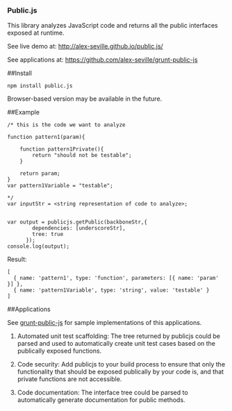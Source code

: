 ### Public.js


This library analyzes JavaScript code and returns all the public interfaces exposed at runtime.

See live demo at: http://alex-seville.github.io/public.js/

See applications at: https://github.com/alex-seville/grunt-public-js


##Install

`npm install public.js`

Browser-based version may be available in the future.


##Example

```
/* this is the code we want to analyze

function pattern1(param){

    function pattern1Private(){
        return "should not be testable";
    }

    return param;
}
var pattern1Variable = "testable";

*/
var inputStr = <string representation of code to analyze>;


var output = publicjs.getPublic(backboneStr,{
        dependencies: [underscoreStr],
        tree: true
      });
console.log(output);
```

Result: 
```
[ 
  { name: 'pattern1', type: 'function', parameters: [{ name: 'param' }] },
  { name: 'pattern1Variable', type: 'string', value: 'testable' } 
]
```  



##Applications

See [grunt-public-js](https://github.com/alex-seville/grunt-public-js) for sample implementations of this applications.

1. Automated unit test scaffolding: The tree returned by publicjs could be parsed and used to automatically create unit test cases based on the publically exposed functions. 

2. Code security: Add publicjs to your build process to ensure that only the functionality that should be exposed publically by your code is, and that private functions are not accessible.

3. Code documentation: The interface tree could be parsed to automatically generate documentation for public methods.  

